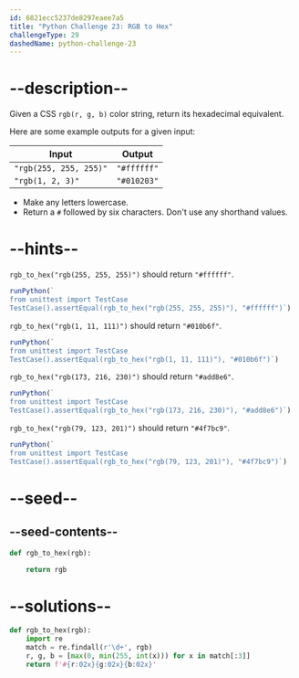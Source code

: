 ```yaml
---
id: 6821ecc5237de8297eaee7a5
title: "Python Challenge 23: RGB to Hex"
challengeType: 29
dashedName: python-challenge-23
---
```


# --description--

Given a CSS `rgb(r, g, b)` color string, return its hexadecimal equivalent.

Here are some example outputs for a given input:

| Input   | Output   |
|---------|----------|
| `"rgb(255, 255, 255)"`| `"#ffffff"` |
| `"rgb(1, 2, 3)"` | `"#010203"` |

- Make any letters lowercase.
- Return a `#` followed by six characters. Don't use any shorthand values.

# --hints--

`rgb_to_hex("rgb(255, 255, 255)")` should return `"#ffffff"`.

```js
runPython(`
from unittest import TestCase
TestCase().assertEqual(rgb_to_hex("rgb(255, 255, 255)"), "#ffffff")`)
```

`rgb_to_hex("rgb(1, 11, 111)")` should return `"#010b6f"`.

```js
runPython(`
from unittest import TestCase
TestCase().assertEqual(rgb_to_hex("rgb(1, 11, 111)"), "#010b6f")`)
```

`rgb_to_hex("rgb(173, 216, 230)")` should return `"#add8e6"`.

```js
runPython(`
from unittest import TestCase
TestCase().assertEqual(rgb_to_hex("rgb(173, 216, 230)"), "#add8e6")`)
```

`rgb_to_hex("rgb(79, 123, 201)")` should return `"#4f7bc9"`.

```js
runPython(`
from unittest import TestCase
TestCase().assertEqual(rgb_to_hex("rgb(79, 123, 201)"), "#4f7bc9")`)
```

# --seed--

## --seed-contents--

```py
def rgb_to_hex(rgb):

    return rgb
```

# --solutions--

```py
def rgb_to_hex(rgb):
    import re
    match = re.findall(r'\d+', rgb)
    r, g, b = [max(0, min(255, int(x))) for x in match[:3]]
    return f'#{r:02x}{g:02x}{b:02x}'
```
